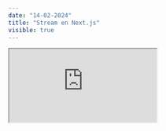 ```yaml
---
date: "14-02-2024"
title: "Stream en Next.js"
visible: true
---
```

<iframe src="https://www.youtube.com/embed/K4E2RcDuIX4" allowfullscreen></iframe>
